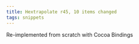 ```yaml
---
title: Hextrapolate r45, 10 items changed
tags: snippets
---
```


Re-implemented from scratch with Cocoa Bindings
